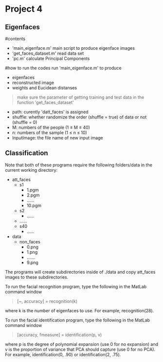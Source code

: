 # Project 4

## Eigenfaces

#contents
- 'main_eigenface.m'
main script to produce eigenface images
- 'get_faces_dataset.m'
read data set
- 'pc.m'
calculate Principal Components

#how to run the codes
run 'main_eigenface.m' to produce 
- eigenfaces
- reconstructed image
- weights and Eucidean distanses

>make sure the parameter of getting training and test data in the function 'get_faces_dataset'
- path: curently 'datt_faces' is assigned
- shuffle: whether randomize the order (shuffle = true)  of data or not (shuffle = 0) 
- M: numbers of the people (1 ≤ M ≤ 40)
- n: numbers of the sample (1 ≤ n ≤ 10)
- InputImage: the file name of new input image


## Classification

Note that both of these programs require the following folders/data in the current working directory:

- att_faces
  - s1
    - 1.pgm
    - 2.pgm
    - ......
    - 10.pgm
  - s2
    - ......
  - ......
  - s40
    - ......
- data
  - non_faces
    - 0.png
    - 1.png
    - .......
    - 9.png

The programs will create subdirectories inside of ./data and copy att_faces images to these subdirectories.

To run the facial recognition program, type the following in the MatLab command window

> [~, accuracy] = recognition(k)

where k is the number of eigenfaces to use. For example, recognition(28).

To run the facial identification program, type the following in the MatLab command window

> [accuracy, fmeasure] = identification(p, v)

where p is the degree of polynomial expansion (use 0 for no expansion) and v is the proportion of variance that PCA should capture (use 0 for no PCA). For example, identification(0, .90) or identification(2, .75).
